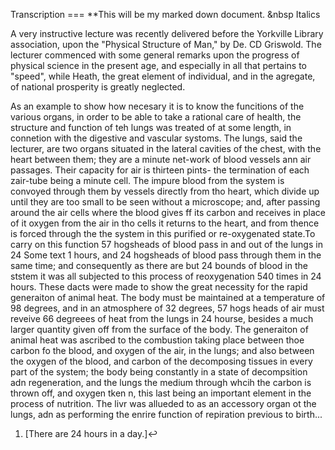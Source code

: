Transcription === **This will be my marked down document.      &nbsp Italics

A very instructive lecture was recently delivered before the Yorkville Library association, upon the "Physical Structure of Man," by De. CD Griswold. The lecturer commenced with some general remarks upon the progress of physical science in the present age, and especially in all that pertains to "speed", while Heath, the great element of individual, and in the agregate, of national prosperity is greatly neglected.

   As an example to show how necesary it is to know the funcitions of the various organs, in order to be able to take a rational care of health, the structure and function of teh lungs was treated of at some length, in connetion with the digestive and vascular systoms. The lungs, said the lecturer, are two organs situated in the lateral cavities of the chest, with the heart between them; they are a minute net-work of blood vessels ann air passages. Their capacity for air is thirteen pints- the termination of each zair-tube being a minute cell. The impure blood from the system is convoyed through them by vessels directly from tho heart, which divide up until they are too small to be seen without a microscope; and, after passing around the air cells where the blood gives ff its carbon and receives in place of it oxygen from the air in tho cells it returns to the heart, and from thence is forced through the the system in this purified or re-oxygenated state.To carry on this function 57 hogsheads of blood pass in and out of the lungs in 24 Some text 1 hours, and 24 hogsheads of blood pass through them in the same time; and consequently as there are but 24 bounds of blood in the ststem it was all subjected to this process of reoxygenation 540 times in 24 hours. These dacts were made to show the great necessity for the rapid generaiton of animal heat. The body must be maintained at a temperature of 98 degrees, and in an atmosphere of 32 degrees, 57 hogs heads of air must reveive 66 degreees of heat from the lungs in 24 hourse, besides a much larger quantity given off from the surface of the body. The generaiton of animal heat was ascribed to the combustion taking place between thoe carbon fo the blood, and oxygen of the air, in the lungs; and also between the oxygen of the blood, and carbon of the decomposing tissues in every part of the system; the body being constantly in a state of decompsition adn regeneration, and the lungs the medium through whcih the carbon is thrown off, and oxygen tken n, this last being an important element in the process of nutrition. The livr was allueded to as an accessory organ ot the lungs, adn as performing the enrire function of repiration previous to birth...

1. [There are 24 hours in a day.]↩
